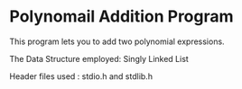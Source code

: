 
# Polynomail Addition Program

This program lets you to add two polynomial expressions.

The Data Structure employed: Singly Linked List

Header files used : stdio.h and stdlib.h
